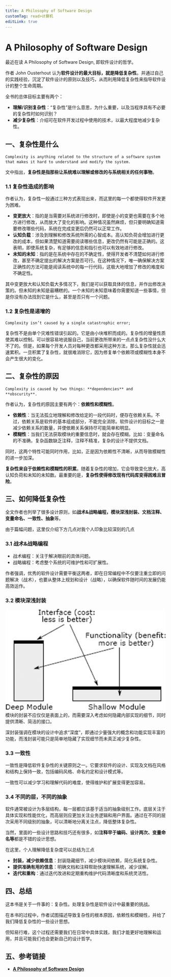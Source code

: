 ```yaml
---
title: A Philosophy of Software Design
customTag: read>计算机
editLink: true
---
```


# A Philosophy of Software Design

最近在读 A Philosophy of Software Design, 即软件设计的哲学。

作者 John Ousterhout 认为**软件设计的最大目标，就是降低复杂性**。并通过自己的实践经验，沉淀了软件设计的原则以及技巧，从而利用降低复杂性来指导软件设计的整个生命周期。

全书的总体目标主要有两个：

- **理解/识别复杂性**：“复杂性”是什么意思，为什么重要，以及当程序具有不必要的复杂性时如何识别？
- **减少复杂性**：介绍可在软件开发过程中使用的技术，以最大程度地减少复杂性。

## 一、复杂性是什么

```
Complexity is anything related to the structure of a software system that makes it hard to understand and modify the system.
```

文中指出，**复杂性是指那些让系统难以理解或修改的与系统相关的任何事物**。

### 1.1 复杂性造成的影响

作者认为，复杂性一般通过三种方式表现出来，而这里的每一个都使得软件开发更为困难。

- **变更放大**：指的是当需要对系统进行修改时，即使是小的变更也需要在多个地方进行修改，从而放大了变化的影响。这种情况虽然麻烦，但只要明确知道需要修改哪些代码，系统在完成变更后仍然可以正常工作。
- **认知负载**：涉及到理解和修改系统所需的心智成本。高认知负荷会增加进行更改的成本，但如果清楚知道需要阅读哪些信息，更改仍然有可能是正确的。这表明，即使系统复杂，有足够的信息和指引也可以有效地进行修改。
- **未知的未知**：指的是在系统中存在的不确定性，使得开发者不清楚如何进行修改，甚至不确定提出的解决方案是否可行。在这种情况下，唯一确保解决方案正确性的方法可能是阅读系统中的每一行代码，这极大地增加了修改的难度和不确定性。

其中变更放大和认知负载大多情况下，我们是可以获取具体的信息，并作出修改决策的。但未知的未知是最糟糕的。一个未知的未知意味着你需要知道一些事情，但是你没有办法找到它是什么，甚至是否只有一个问题。

### 1.2 复杂性是递增的

```
Complexity isn’t caused by a single catastrophic error;
```

复杂性不是由单个灾难性错误引起的。它是由小块堆积而成的。复杂性的增量性质使其难以控制。可以很容易地说服自己，当前更改所带来的一点点复杂性没什么大不了的。但是，如果每个开发人员对每种更改都采用这种方法，那么复杂性就会迅速累积。一旦积累了复杂性，就很难消除它，因为修复单个依赖项或模糊性本身不会产生很大的变化。

## 二、复杂性的原因

```
Complexity is caused by two things: **dependencies** and **obscurity**.
```

作者认为，复杂性的原因主要有两个：**依赖性和模糊性**。

- **依赖性**：当无法孤立地理解和修改给定的一段代码时，便存在依赖关系。不过，依赖关系是软件的基本组成部分，不能完全消除。软件设计的目标之一是减少依赖关系的数量，并使依赖关系保持尽可能简单和明显。
- **模糊性**：当我们无法获取模块的重要信息时，就会存在模糊。比如：变量命名的不准确，复杂函数缺乏注释，注释不精准，复杂的设计不提供文档。

同时，这两个特性可能同时作用，比如，正是因为依赖性不清晰，从而导致模糊性的进一步加深。

**复杂性来自于依赖性和模糊性的积累**。随着复杂性的增加，它会导致变化放大，高认知负荷和未知的未知数。最重要的是，**复杂性使得修改现有代码库变得困难且冒险**。

## 三、如何降低复杂性

全文作者也列举了很多设计原则，如**战术&战略编程，模块深浅封装、文档注释、变量命名、一致性、抽象**等。

由于篇幅问题，这里仅介绍下方几点对我个人印象比较深刻的几点

### 3.1 战术&战略编程

- 战术编程：关注于解决眼前的具体问题。
- 战略编程：考虑整个系统的可维护性和可扩展性。

作者强调，优秀的软件设计需要平衡这两者，即在日常编程中不仅要注重立即的问题解决（战术），也要从整体上规划和设计（战略），以确保软件随时间的发展仍能高效运作。

### 3.2 模块深浅封装

![image.png](https://raw.githubusercontent.com/hua-bang/assert-store/master/20240224115032.png)
模块的封装不应仅仅是表面上的，而需要深入考虑如何隐藏内部实现的细节，同时提供清晰、简洁的接口。

深封装强调在模块的设计中追求“深度”，即通过少量强大的概念和功能实现丰富的功能，而浅封装可能只是简单地隐藏了实现细节而未真正减少复杂性。

### 3.3 一致性

一致性是降低软件复杂性的关键原则之一。它要求软件的设计、实现及文档在风格和结构上保持一致，包括编码风格、命名约定和设计模式等。

一致性可以减少学习和理解代码的难度，使得维护和扩展变得更加容易。

### 3.4 不同的层，不同的抽象

软件通常被设计为多层结构，每一层都应该基于适当的抽象级别工作。底层关注于具体实现和性能优化，而高层则应更加关注业务逻辑和用户界面。通过在不同的层次采用不同级别的抽象，可以清晰地分离关注点，降低整体复杂性。

当然，里面的一些设计思路和技巧还有很多，如**注释早于编码、设计两次、变量命名等**都是不错的设计思想。

在这里，个人理解降低复杂度可以总结为三点

- **封装，减少依赖信息**：封装隐藏细节，减少模块间依赖，简化系统复杂性。
- **提供准确有用的信息**：明确文档和注释帮助快速理解系统，减少误解。
- **迭代和重构**：通过迭代改进和定期重构维护代码清晰度和系统灵活性。

## 四、总结

这本书是关于一件事的：复杂性。处理复杂性是软件设计中最重要的挑战。

在本书的过程中，作者试图描述导致复杂性的根本原因，依赖性和模糊性，并给了我们降低复杂性的一些设计思想。

但知易行难，这个过程还需要我们在日常中具体实践，我们才能更好地理解和运用，并且可能我们也会更新自己的设计哲学。

## 五、参考链接

- [**A Philosophy of Software Design**](https://www.amazon.com/Philosophy-Software-Design-John-Ousterhout/dp/1732102201)

